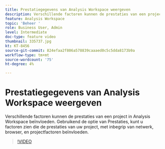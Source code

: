 ```yaml
---
title: Prestatiegegevens van Analysis Workspace weergeven
description: Verschillende factoren kunnen de prestaties van een project in Analysis Workspace beïnvloeden. Gebruikend de optie van Prestaties, kunt u factoren zien die de prestaties van uw project, met inbegrip van netwerk, browser, en projectfactoren beïnvloeden.
feature: Analysis Workspace
topic: 'Beheer '
role: Business User, Admin
level: Intermediate
doc-type: feature video
thumbnail: 335737.jpg
kt: KT-8456
source-git-commit: 824efaa2f806a578839caaaed0c5c5dda8173b9a
workflow-type: tm+mt
source-wordcount: '75'
ht-degree: 4%

---
```



# Prestatiegegevens van Analysis Workspace weergeven

Verschillende factoren kunnen de prestaties van een project in Analysis Workspace beïnvloeden. Gebruikend de optie van Prestaties, kunt u factoren zien die de prestaties van uw project, met inbegrip van netwerk, browser, en projectfactoren beïnvloeden.


>[!VIDEO](https://video.tv.adobe.com/v/335737/?quality=12&learn=on)